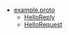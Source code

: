 
- [example.proto](#example-proto)
    - [HelloReply](#-HelloReply)
    - [HelloRequest](#-HelloRequest)
  